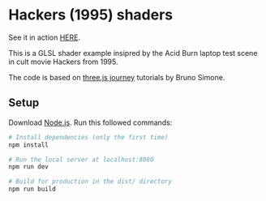 # Hackers (1995) shaders

See it in action [HERE](https://hackers-1995.netlify.app/).

This is a GLSL shader example insipred by the Acid Burn laptop test scene in cult movie Hackers from 1995.

The code is based on [three.js journey](https://threejs-journey.com/) tutorials by Bruno Simone.

## Setup
Download [Node.js](https://nodejs.org/en/download/).
Run this followed commands:

``` bash
# Install dependencies (only the first time)
npm install

# Run the local server at localhost:8080
npm run dev

# Build for production in the dist/ directory
npm run build
```
